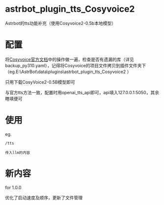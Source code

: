 # astrbot_plugin_tts_Cosyvoice2

Astrbot的tts功能补充（使用Cosyvoice2-0.5b本地模型）

# 配置

将[Cosyvoice官方文档](https://www.modelscope.cn/models/iic/CosyVoice2-0.5B/summary)中的操作做一遍，检查是否有遗漏的库（详见backup_py310.yaml），记得将Cosyvoice的项目文件拷贝到插件文件夹下  （eg.E:\AstrBot\data\plugins\astrbot_plugin_tts_Cosyvoice2 ）

只用下载CosyVoice2-0.5B模型即可

与官方tts方法一致，配置时用openai_tts_api即可，api填入127.0.0.1:5050，其余瞎填便可 

# 使用

eg. 

    /tts

    传入llm的内容

# 新内容

for 1.0.0

优化了启动速度及顺序，更新了文件管理